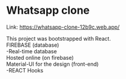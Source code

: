 # Whatsapp clone

Link: https://whatsapp-clone-12b9c.web.app/



This project was bootstrapped with React.<br/>
FIREBASE (database)<br/>
-Real-time database<br/>
Hosted online (on firebase)<br/>
Material-UI for the design (front-end)<br/>
-REACT Hooks
